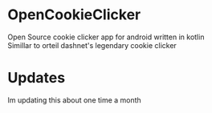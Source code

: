 # OpenCookieClicker
Open Source cookie clicker app for android written in kotlin
<br>
Simillar to orteil dashnet's legendary cookie clicker 

# Updates
Im updating this about one time a month
